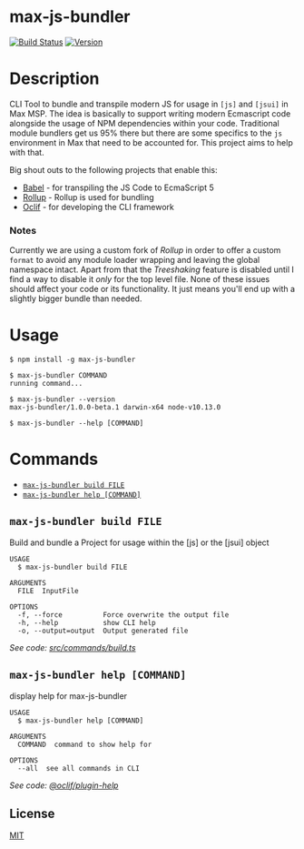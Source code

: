 max-js-bundler
==============

[![Build Status](https://travis-ci.org/fde31/max-js-bundler.svg?branch=master)](https://travis-ci.org/fde31/max-js-bundler)
[![Version](https://img.shields.io/npm/v/max-js-bundler.svg)](https://npmjs.org/package/max-js-bundler)

# Description

CLI Tool to bundle and transpile modern JS for usage in `[js]` and `[jsui]` in Max MSP. The idea is basically to support writing modern Ecmascript code alongside the usage of NPM dependencies within your code. Traditional module bundlers get us 95% there but there are some specifics to the `js` environment in Max that need to be accounted for. This project aims to help with that.

Big shout outs to the following projects that enable this:

* [Babel](https://babeljs.io) - for transpiling the JS Code to EcmaScript 5
* [Rollup](https://rollupjs.org) - Rollup is used for bundling
* [Oclif](https://oclif.io/) - for developing the CLI framework


### Notes

Currently we are using a custom fork of *Rollup* in order to offer a custom `format` to avoid any module loader wrapping and leaving the global namespace intact. Apart from that the *Treeshaking* feature is disabled until I find a way to disable it *only* for the top level file. None of these issues should affect your code or its functionality. It just means you'll end up with a slightly bigger bundle than needed.

# Usage
```sh-session
$ npm install -g max-js-bundler

$ max-js-bundler COMMAND
running command...

$ max-js-bundler --version
max-js-bundler/1.0.0-beta.1 darwin-x64 node-v10.13.0

$ max-js-bundler --help [COMMAND]
```
# Commands
<!-- commands -->
* [`max-js-bundler build FILE`](#max-js-bundler-build-file)
* [`max-js-bundler help [COMMAND]`](#max-js-bundler-help-command)

## `max-js-bundler build FILE`

Build and bundle a Project for usage within the [js] or the [jsui] object

```
USAGE
  $ max-js-bundler build FILE

ARGUMENTS
  FILE  InputFile

OPTIONS
  -f, --force          Force overwrite the output file
  -h, --help           show CLI help
  -o, --output=output  Output generated file
```

_See code: [src/commands/build.ts](https://github.com/fde31/max-js-bundler/blob/v1.1.0/src/commands/build.ts)_

## `max-js-bundler help [COMMAND]`

display help for max-js-bundler

```
USAGE
  $ max-js-bundler help [COMMAND]

ARGUMENTS
  COMMAND  command to show help for

OPTIONS
  --all  see all commands in CLI
```

_See code: [@oclif/plugin-help](https://github.com/oclif/plugin-help/blob/v2.1.6/src/commands/help.ts)_
<!-- commandsstop -->


## License

[MIT](./LICENSE)
